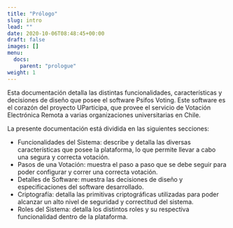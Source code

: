 ```yaml
---
title: "Prólogo"
slug: intro
lead: ""
date: 2020-10-06T08:48:45+00:00
draft: false
images: []
menu:
  docs:
    parent: "prologue"
weight: 1
---
```

Esta documentación detalla las distintas funcionalidades, características y 
decisiones de diseño que posee el software Psifos Voting. Este software es el 
corazón del proyecto UParticipa, que provee el servicio de Votación Electrónica 
Remota a varias organizaciones universitarias en Chile.

La presente documentación está dividida en las siguientes secciones:
* Funcionalidades del Sistema: describe y detalla las diversas características que posee 
la plataforma, lo que permite llevar a cabo una segura y correcta votación.
* Pasos de una Votación: muestra el paso a paso que se debe seguir para poder configurar 
y correr una correcta votación.
* Detalles de Software: muestra las decisiones de diseño y especificaciones del 
software desarrollado.
* Criptografía: detalla las primitivas criptográficas utilizadas para poder 
alcanzar un alto nivel de seguridad y correctitud del sistema.
* Roles del Sistema: detalla los distintos roles y su respectiva funcionalidad 
dentro de la plataforma.